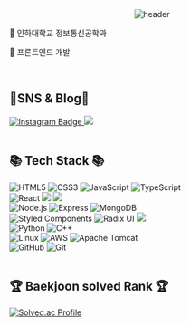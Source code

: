 <div align="center">
  <img src="https://capsule-render.vercel.app/api?type=Waving&height=200&text=Lee%20Sumin&fontColor=d5e6f5&color=timeGradient&animation=fadeIn" alt="header">
</div>

<p align> 🏫 인하대학교 정보통신공학과</p>
<p align>🐤 프론트엔드 개발</p>

<div align>
  <br>
  <h2>📡SNS & Blog📡</h2>
  <a href="https://www.instagram.com/dev.sum_int/">
    <img src="https://img.shields.io/badge/-Instagram-dd2a7b?style=flat-square&logo=instagram&logoColor=white" alt="Instagram Badge">
  </a>
  <a href="https://breath-in317.tistory.com/">
   <img src="https://img.shields.io/badge/Tistory-000000.svg?&logo=Tistory&logoColor=fff"/>
  </a>
</div>

<br>

<div >
  <h2>📚 Tech Stack 📚</h2>
  
  <img src="https://img.shields.io/badge/html5-E34F26?style=for-the-badge&logo=html5&logoColor=white" alt="HTML5" />
  <img src="https://img.shields.io/badge/css-1572B6?style=for-the-badge&logo=css3&logoColor=white" alt="CSS3">
  <img src="https://img.shields.io/badge/javascript-F7DF1E?style=for-the-badge&logo=javascript&logoColor=black" alt="JavaScript">
  <img src="https://img.shields.io/badge/Typescript-3178C6?style=for-the-badge&logo=Typescript&logoColor=white" alt="TypeScript">
  <br>
  <img src="https://img.shields.io/badge/react-61DAFB?style=for-the-badge&logo=react&logoColor=black" alt="React">
  <img src="https://img.shields.io/badge/React_Native-20232A?style=for-the-badge&logo=react&logoColor=61DAFB">
  <img src="https://img.shields.io/badge/reactquery-FF4154?style=for-the-badge&logo=reactquery&logoColor=white">
   
  <br>
  <img src="https://img.shields.io/badge/node.js-339933?style=for-the-badge&logo=Node.js&logoColor=white" alt="Node.js">
  <img src="https://img.shields.io/badge/express-000000?style=for-the-badge&logo=express&logoColor=white" alt="Express">
  <img src="https://img.shields.io/badge/mongoDB-47A248?style=for-the-badge&logo=MongoDB&logoColor=white" alt="MongoDB">

  
  <br>
  <img src="https://img.shields.io/badge/styledcomponents-DB7093?style=for-the-badge&logo=styledcomponents&logoColor=white" alt="Styled Components">
  <img src="https://img.shields.io/badge/Radix UI-161618?style=for-the-badge&logo=Radix UI&logoColor=white" alt="Radix UI">
  <img src="https://img.shields.io/badge/Storybook-FF4785?style=for-the-badge&logo=storybook&logoColor=white">
  
  
  <br>
  <img src="https://img.shields.io/badge/python-3776AB?style=for-the-badge&logo=python&logoColor=white" alt="Python">
  <img src="https://img.shields.io/badge/c++-00599C?style=for-the-badge&logo=c%2B%2B&logoColor=white" alt="C++">
  <br>
  <img src="https://img.shields.io/badge/linux-FCC624?style=for-the-badge&logo=linux&logoColor=black" alt="Linux">
  <img src="https://img.shields.io/badge/amazonaws-232F3E?style=for-the-badge&logo=amazonaws&logoColor=white" alt="AWS">
  <img src="https://img.shields.io/badge/apache tomcat-F8DC75?style=for-the-badge&logo=apachetomcat&logoColor=white" alt="Apache Tomcat">
  <br>
  <img src="https://img.shields.io/badge/github-181717?style=for-the-badge&logo=github&logoColor=white" alt="GitHub">
  <img src="https://img.shields.io/badge/git-F05032?style=for-the-badge&logo=git&logoColor=white" alt="Git">
</div>
<br>

<div >
  <h2>🏆 Baekjoon solved Rank 🏆</h2>
  <a href="https://solved.ac/yism317/">
    <img src="https://mazassumnida.wtf/api/v2/generate_badge?boj=yism317" alt="Solved.ac Profile">
  </a>
</div>

<br>







